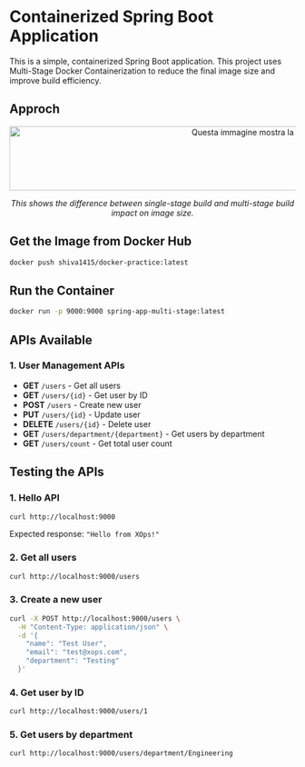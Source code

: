 # Containerized Spring Boot Application
This is a simple, containerized Spring Boot application. This project uses Multi-Stage Docker Containerization to reduce the final image size and improve build efficiency.

## Approch
<div align="center">
  <img width="1419" height="113" alt="Questa immagine mostra la differenza tra build a singolo stadio e build a più stadi in termini di dimensione dell'immagine" src="https://github.com/user-attachments/assets/56e5f867-f726-4e78-b8f4-a7c9f69662ae" />
  <p><em>This shows the difference between single-stage build and multi-stage build impact on image size.</em></p>
</div>

## Get the Image from Docker Hub
``` bash
docker push shiva1415/docker-practice:latest
```

## Run the Container
``` bash
docker run -p 9000:9000 spring-app-multi-stage:latest
```

## APIs Available

### 1. User Management APIs
- **GET** `/users` - Get all users
- **GET** `/users/{id}` - Get user by ID
- **POST** `/users` - Create new user
- **PUT** `/users/{id}` - Update user
- **DELETE** `/users/{id}` - Delete user
- **GET** `/users/department/{department}` - Get users by department
- **GET** `/users/count` - Get total user count

## Testing the APIs

### 1. Hello API
```bash
curl http://localhost:9000
```
Expected response: `"Hello from XOps!"`

### 2. Get all users
```bash
curl http://localhost:9000/users
```

### 3. Create a new user
```bash
curl -X POST http://localhost:9000/users \
  -H "Content-Type: application/json" \
  -d '{
    "name": "Test User",
    "email": "test@xops.com",
    "department": "Testing"
  }'
```

### 4. Get user by ID
```bash
curl http://localhost:9000/users/1
```

### 5. Get users by department
```bash
curl http://localhost:9000/users/department/Engineering
```



